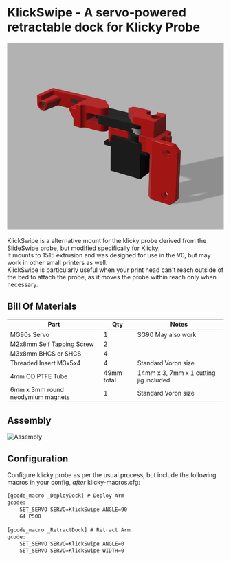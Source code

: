 # KlickSwipe - A servo-powered retractable dock for Klicky Probe

![KlickSwipe](./images/KlickSwipe%20Render.png)

KlickSwipe is a alternative mount for the klicky probe derived from the [SlideSwipe](https://github.com/chestwood96/SlideSwipe/) probe, but modified specifically for Klicky.  
It mounts to 1515 extrusion and was designed for use in the V0, but may work in other small printers as well.  
KlickSwipe is particularly useful when your print head can't reach outside of the bed to attach the probe, as it moves the probe within reach only when necessary.




## Bill Of Materials

| Part                              | Qty         | Notes                                   |
| --------------------------------- | ----------- | --------------------------------------- |
| MG90s Servo                       | 1           | SG90 May also work                      |
| M2x8mm Self Tapping Screw         | 2           |                                         | 
| M3x8mm BHCS or SHCS               | 4           |                                         |
| Threaded Insert M3x5x4            | 4           | Standard Voron size                     |
| 4mm OD PTFE Tube                  | 49mm total  | 14mm x 3, 7mm x 1  cutting jig included |
| 6mm x 3mm round neodymium magnets | 1           | Standard Voron size                     |


## Assembly
![Assembly](./images/assembly.gif)

## Configuration

Configure klicky probe as per the usual process, but include the following macros in your config, *after* klicky-macros.cfg:


```
[gcode_macro _DeployDock] # Deploy Arm
gcode:
    SET_SERVO SERVO=KlickSwipe ANGLE=90
    G4 P500

[gcode_macro _RetractDock] # Retract Arm
gcode:
    SET_SERVO SERVO=KlickSwipe ANGLE=0
    SET_SERVO SERVO=KlickSwipe WIDTH=0
```


